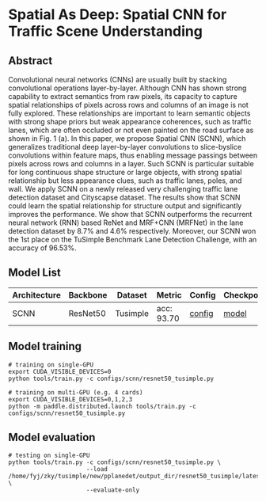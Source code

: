 # Spatial As Deep: Spatial CNN for Traffic Scene Understanding 

## Abstract
Convolutional neural networks (CNNs) are usually built by stacking convolutional operations layer-by-layer. Although CNN has shown strong capability to extract semantics from raw pixels, its capacity to capture spatial relationships of pixels across rows and columns of an image is not fully explored. These relationships are important to learn semantic objects with strong shape priors but weak appearance coherences, such as traffic lanes, which are often occluded or not even painted on the road surface as shown in Fig. 1 (a). In this paper, we propose Spatial CNN (SCNN), which generalizes traditional deep layer-by-layer convolutions to slice-byslice convolutions within feature maps, thus enabling message passings between pixels across rows and columns in a layer. Such SCNN is particular suitable for long continuous shape structure or large objects, with strong spatial relationship but less appearance clues, such as traffic lanes, poles, and wall. We apply SCNN on a newly released very challenging traffic lane detection dataset and Cityscapse dataset. The results show that SCNN could learn the spatial relationship for structure output and significantly improves the performance. We show that SCNN outperforms the recurrent neural network (RNN) based ReNet and MRF+CNN (MRFNet) in the lane detection dataset by 8.7% and 4.6% respectively. Moreover, our SCNN won the 1st place on the TuSimple Benchmark Lane Detection Challenge, with an accuracy of 96.53%.

## Model List
| Architecture| Backbone |Dataset | Metric | Config| Checkpoints  |
|-------------|----------|--------|--------|-------|--------------|
| SCNN       | ResNet50 | Tusimple |acc: 93.70| [config](https://github.com/zkyseu/PPlanedet/blob/main/configs/scnn/resnet50_tusimple.yaml)  | [model](https://github.com/zkyseu/PPlanedet/releases/download/untagged-636af7b8c78f9dc6a2b5/model.pdparams)|

## Model training
```shell
# training on single-GPU
export CUDA_VISIBLE_DEVICES=0
python tools/train.py -c configs/scnn/resnet50_tusimple.py
```

```shell
# training on multi-GPU (e.g. 4 cards)
export CUDA_VISIBLE_DEVICES=0,1,2,3
python -m paddle.distributed.launch tools/train.py -c configs/scnn/resnet50_tusimple.py
```

## Model evaluation
```shell
# testing on single-GPU
python tools/train.py -c configs/scnn/resnet50_tusimple.py \
                      --load /home/fyj/zky/tusimple/new/pplanedet/output_dir/resnet50_tusimple/latest.pd \
                      --evaluate-only 
```


